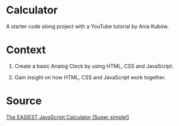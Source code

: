 # Calculator

A starter code along project with a YouTube tutorial by Ania Kubów.

# Context

1. Create a basic Analog Clock by using HTML, CSS and JavaScript.

2. Gain insight on how HTML, CSS and JavaScript work together.

# Source

[The EASIEST JavaScript Calculator (Super simple!)](https://www.youtube.com/watch?v=8IxIyI3JomE&list=LL&index=12)
